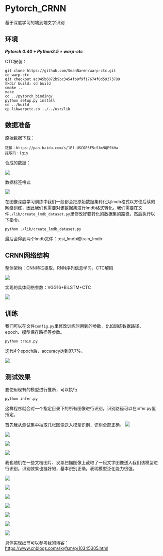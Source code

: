 # Pytorch_CRNN

基于深度学习的端到端文字识别

## 环境

***Pytorch 0.40 + Python3.5 + warp-ctc***

CTC安装：

```
git clone https://github.com/SeanNaren/warp-ctc.git
cd warp-ctc
git checkout ac045b6072b9bc3454fb9f9f17674f0d59373789
mkdir build; cd build
cmake ..
make
cd ../pytorch_binding/
python setup.py install
cd ../build
cp libwarpctc.so ../../usr/lib
```

## 数据准备

原始数据下载：
```
链接：https://pan.baidu.com/s/1Ef-USCOP5F5cSfmNQESkNw 
提取码：1giy 
```

合成的数据：

![](./image_show/502.png)

数据标签格式

![](./image_show/504.png)

在图像深度学习训练中我们一般都会把原始数据集转化为lmdb格式以方便后续的网络训练，因此我们也需要对该数据集进行lmdb格式转化。我们需要在文件```./lib/create_lmdb_dataset.py```里修改好要转化的数据集的路径，然后执行以下指令。
```
python ./lib/create_lmdb_dataset.py
```

最后会得到两个lmdb文件：test_lmdb和train_lmdb


## CRNN网络结构
整体架构：CNN特征提取，RNN序列信息学习，CTC解码

![](./image_show/501.png)

实现的具体网络参数：VGG16+BiLSTM+CTC

![](./image_show/500.png)

## 训练

我们可以在文件```Config.py```里修改训练时用到的参数，比如训练数据路径、epoch、模型保存路径等参数。

```
python train.py
```
迭代4个epoch后，accuracy达到97.7%。

![](./image_show/517.png)

## 测试效果

要使用现有的模型进行推断，可以执行
```
python infer.py 
```

这样程序就会对一个指定目录下的所有图像进行识别，识别路径可以在infer.py里指定。

首先我从测试集中抽取几张图像送入模型识别，识别全部正确。
![](./image_show/522.png)

![](./image_show/523.png)

![](./image_show/524.png)

![](./image_show/525.png)

我也随机在一些文档图片、发票扫描图像上截取了一段文字图像送入我们该模型进行识别，识别效果也挺好的，基本识别正确，表明模型泛化能力很强。

![](./image_show/518.png)

![](./image_show/519.png)

![](./image_show/520.png)

![](./image_show/521.png)

![](./image_show/526.png)

![](./image_show/527.png)

![](./image_show/528.png)


具体实现细节可以参考我的博客：https://www.cnblogs.com/skyfsm/p/10345305.html
